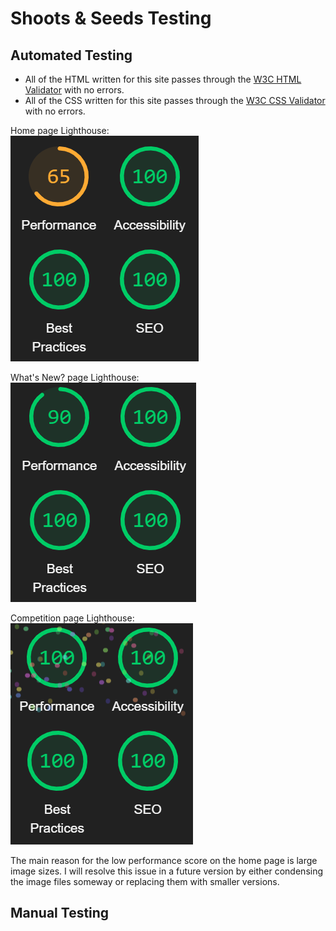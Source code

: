 # Shoots & Seeds Testing
## Automated Testing  
- All of the HTML written for this site passes through the [W3C HTML Validator](https://validator.w3.org/) with no errors.
- All of the CSS written for this site passes through the [W3C CSS Validator](https://jigsaw.w3.org/css-validator/) with no errors.  

Home page Lighthouse:  
![Lighthouse results for Shoots & Seeds Home page](assets/images/home-page-lighthouse.png)  

What's New? page Lighthouse:  
![Lighthouse results for Shoots & Seeds What's New? page](assets/images/new-stock-lighthouse.png)  

Competition page Lighthouse:  
![Lighthouse results for Shoots & Seeds Competition page](assets/images/competition-lighthouse.png)  

The main reason for the low performance score on the home page is large image sizes. I will resolve this issue in a future version by either condensing the image files someway or replacing them with smaller versions.  

## Manual Testing 
